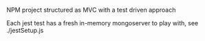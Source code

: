 NPM project structured as MVC with a test driven approach

Each jest test has a fresh in-memory mongoserver to play with, see ./jestSetup.js
